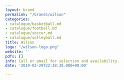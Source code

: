 ```yaml
---
layout: brand
permalink: "/brands/wilson"
categories:
- catalogue/basketball.md
- catalogue/football.md
- catalogue/soccer.md
- catalogue/volleyball.md
title: Wilson
logo: "/wilson-logo.png"
website: ''
pdfs: []
info: Call or email for selection and availability.
date: '2019-03-29T22:38:38.000+00:00'

---
```

